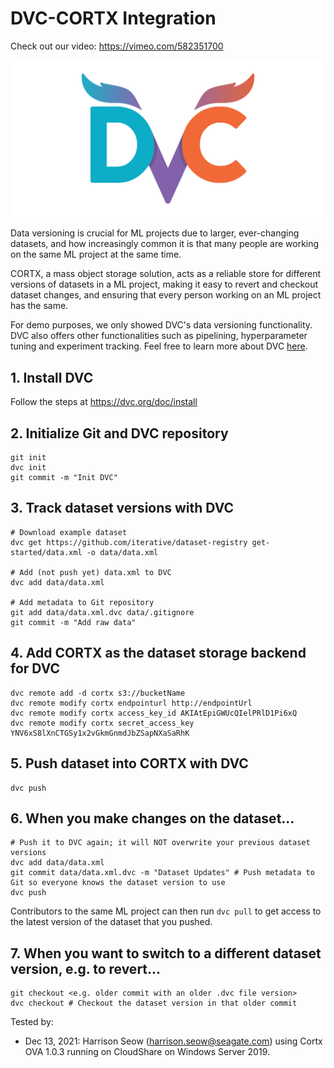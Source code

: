 # DVC-CORTX Integration

Check out our video: https://vimeo.com/582351700

![](dvc.png)

Data versioning is crucial for ML projects due to larger, ever-changing datasets, and how increasingly common it is that many people are working on the same ML project at the same time.

CORTX, a mass object storage solution, acts as a reliable store for different versions of datasets in a ML project, making it easy to revert and checkout dataset changes, and ensuring that every person working on an ML project has the same.

For demo purposes, we only showed DVC's data versioning functionality. DVC also offers other functionalities such as pipelining, hyperparameter tuning and experiment tracking. Feel free to learn more about DVC [here](https://dvc.org/doc/start).

## 1. Install DVC

Follow the steps at https://dvc.org/doc/install

## 2. Initialize Git and DVC repository

```
git init
dvc init
git commit -m "Init DVC"
```

## 3. Track dataset versions with DVC

```
# Download example dataset
dvc get https://github.com/iterative/dataset-registry get-started/data.xml -o data/data.xml

# Add (not push yet) data.xml to DVC
dvc add data/data.xml

# Add metadata to Git repository
git add data/data.xml.dvc data/.gitignore
git commit -m "Add raw data"
```

## 4. Add CORTX as the dataset storage backend for DVC

```
dvc remote add -d cortx s3://bucketName
dvc remote modify cortx endpointurl http://endpointUrl
dvc remote modify cortx access_key_id AKIAtEpiGWUcQIelPRlD1Pi6xQ
dvc remote modify cortx secret_access_key YNV6xS8lXnCTGSy1x2vGkmGnmdJbZSapNXaSaRhK
```

## 5. Push dataset into CORTX with DVC

```
dvc push
```

## 6. When you make changes on the dataset...

```
# Push it to DVC again; it will NOT overwrite your previous dataset versions
dvc add data/data.xml
git commit data/data.xml.dvc -m "Dataset Updates" # Push metadata to Git so everyone knows the dataset version to use
dvc push
```

Contributors to the same ML project can then run `dvc pull` to get access to the latest version of the dataset that you pushed.

## 7. When you want to switch to a different dataset version, e.g. to revert...

```
git checkout <e.g. older commit with an older .dvc file version>
dvc checkout # Checkout the dataset version in that older commit
```

Tested by:

- Dec 13, 2021: Harrison Seow (harrison.seow@seagate.com) using Cortx OVA 1.0.3 running on CloudShare on Windows Server 2019.
